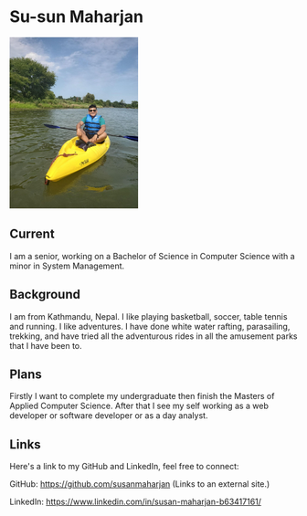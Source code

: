 # Su-sun Maharjan
<img src="https://raw.githubusercontent.com/susanmaharjan/big-data-repository/master/118176677_947553075724100_7960514796522513545_n.jpg" height = "300"/>

## Current

I am a senior, working on a Bachelor of Science in Computer Science with a minor in System Management.

## Background

I am from Kathmandu, Nepal. I like playing basketball, soccer, table tennis and running. I like adventures. I have done white water rafting, parasailing, trekking, and have tried all the adventurous rides in all the amusement parks that I have been to.

  

## Plans

Firstly I want to complete my undergraduate then finish the Masters of Applied Computer Science. After that I see my self working as a web developer or software developer or as a day analyst.

  

## Links

  

Here's a link to my GitHub and LinkedIn, feel free to connect:

GitHub: https://github.com/susanmaharjan (Links to an external site.)

LinkedIn: https://www.linkedin.com/in/susan-maharjan-b63417161/
